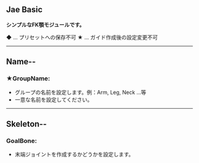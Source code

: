 ## Jae Basic

**シンプルなFK顎モジュールです。**

◆ ... プリセットへの保存不可
★ ... ガイド作成後の設定変更不可

---

## Name--

### ★GroupName:
- グループの名前を設定します。例：Arm, Leg, Neck ...等
- 一意な名前を設定してください。

---

## Skeleton--

### GoalBone:
- 末端ジョイントを作成するかどうかを設定します。